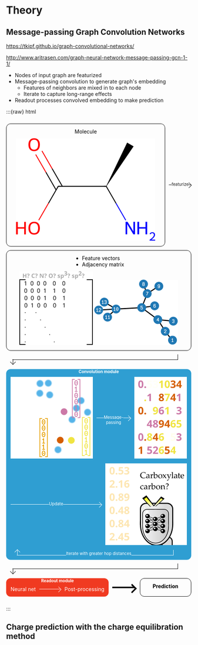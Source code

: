 # Theory



## Message-passing Graph Convolution Networks

https://tkipf.github.io/graph-convolutional-networks/

http://www.aritrasen.com/graph-neural-network-message-passing-gcn-1-1/

- Nodes of input graph are featurized
- Message-passing convolution to generate graph's embedding
    + Features of neighbors are mixed in to each node
    + Iterate to capture long-range effects
- Readout processes convolved embedding to make prediction

:::{raw} html

<style>
:root {
    --arrow-thickness: 1.5px;
    --arrow-head-size: 7px;
    --arrow-head-pos-offset: 0;
    --flowchart-spacing: 10px;
    --label-size: 0.8em;
    --bg-color: white;
    --fg-color: black;
}
.arrow.thick {
    --arrow-thickness: 4px;
    --arrow-head-size: 10px;
}
.arrow::after {
    width: calc(1.4142 * var(--arrow-head-size));
    height: calc(1.4142 * var(--arrow-head-size));
    content: "";
    padding: 0;
    margin: 0;
    border: solid var(--fg-color);
    border-width: 0 var(--arrow-thickness) var(--arrow-thickness) 0;
    display: inline-block;
    transform: rotate(-45deg);
    --arrow-head-pos-offset: calc(0.2071 * var(--arrow-head-size));
    position: absolute;
    right: var(--arrow-head-pos-offset);
    top: calc(var(--arrow-thickness) + var(--arrow-head-pos-offset));
    z-index: -1;
}
.arrow::before {
    content: "";
    border-bottom: var(--fg-color) solid var(--arrow-thickness);
    height: 0;
    width: calc(100% - var(--arrow-thickness));
    display: inline-block;
    position: absolute;
    left: 0;
    top: calc(50% - var(--arrow-thickness)/2);
    z-index: -1;
}
.arrow {
    display: inline-block;
    line-height: 1.2;
    padding: 0 var(--arrow-head-size);
    flex: 1 1 0px;
    font-size: var(--label-size);
    position: relative;
    height: calc(
        var(--arrow-thickness) 
        + 2 * var(--arrow-head-size)
    );
    text-decoration: underline var(--bg-color) 1rem;
    text-decoration-skip-ink: none;
    text-underline-position: under;
    text-underline-offset: -1rem;
}

.arrow.fullwidth {
    flex-basis: 100%;
    height: calc(
        var(--arrow-thickness) 
        + 4 * var(--arrow-head-size)
    );
    margin: 0 var(--flowchart-spacing);
    line-height: 1.8;
}
.arrow.fullwidth::after {
    transform: rotate(45deg);
    background-image: linear-gradient(
        45deg,
        transparent calc(50% - var(--arrow-thickness)/2), 
        var(--fg-color) calc(50% - var(--arrow-thickness)/2), 
        var(--fg-color) calc(50% + var(--arrow-thickness)/2), 
        transparent calc(50% + var(--arrow-thickness)/2)
    );
    position:absolute;
    left: calc(var(--arrow-head-pos-offset) + var(--arrow-thickness));
    top: calc(var(--arrow-head-pos-offset) + 2 * var(--arrow-head-size));
    z-index: -1;
}
.arrow.fullwidth::before {
    border-right: var(--fg-color) solid var(--arrow-thickness);
    width: calc(100% - 2 * var(--arrow-head-size) - 2 * var(--flowchart-spacing));
    height: calc(2 * var(--arrow-head-size));
    position: absolute;
    top:0;
    left: var(--arrow-head-size);
    z-index: -1;
}

.arrow.fullwidth.loopback {
    height: calc(
        var(--arrow-thickness) 
        + 2 * var(--arrow-head-size)
    );
}
.arrow.fullwidth.loopback::after {
    transform: rotate(-135deg);
    position:absolute;
    left: calc(var(--arrow-head-pos-offset) + var(--arrow-thickness));
    top: var(--arrow-head-pos-offset);
    z-index: -1;
}

.flowchart {
    display: flex;
    align-items: center;
    text-align: center;
    gap: var(--flowchart-spacing);
    padding: var(--flowchart-spacing) 0;
    flex-wrap: wrap;
    max-width: 100%;
}
.flowchart em {
    font-style: normal;
    font-weight: bold;
}
.flowchart.topdown {
    flex-direction: column;
}

.flowchart > *:not(.arrow) {
    flex-grow: 1;
    border-radius: 12px;
    padding: 12px;
    align-self: stretch;
    border: solid 1px var(--fg-color);
    z-index: -1;
    color: var(--fg-color);
}

.flowchart .module {
    display: flex;
    align-items: center;
    align-content: center;
    position: relative;
    gap: var(--flowchart-spacing);
    border: none;
    flex-wrap: wrap;
    background: var(--bg-color);
}
.flowchart .module[label] {
    padding-top: calc(var(--label-size) + var(--flowchart-spacing));
}
.flowchart .module::before {
    content: attr(label);
    font-size: var(--label-size);
    position: absolute;
    top: 0;
    left: 0;
    width: 100%;
    font-weight: bold;
}

.flowchart .module.blue {
    --fg-color: white;
    --bg-color: #2f9ed2;
}
.flowchart .module.orange {
    --fg-color: white;
    --bg-color: #f03a21;
}

.flowchart > div:not(.arrow):not(.module) > *:first-child {  
    margin: 0 auto var(--flowchart-spacing) auto;
    text-align: left;
    max-width: fit-content;
}

</style>
<div class="flowchart">
    <div>
        <div>Molecule</div>
        <img class="block" src="_static/images/theory/alanine.svg">
    </div>
    <div class="arrow">featurize</div>
    <div>
        <ul>
            <li>Feature vectors </li>
            <li>Adjacency matrix</li>
        </ul>
        <img src="_static/images/theory/alanine-atom-features.svg">
        <img src="_static/images/theory/alanine-graph.svg">
    </div>
    <div class="arrow fullwidth"></div>
    <div class="module blue" label="Convolution module">
        <div><img src="_static/images/theory/alanine-message_passing_input.svg"></div>
        <div class="arrow">Message-passing</div>
        <div><img src="_static/images/theory/alanine-message_passing_output.svg"></div>
        <div class="arrow">Update</div>
        <div><img src="_static/images/theory/alanine-update_output.svg"></div>
        <div class="arrow fullwidth loopback">Iterate with greater hop distances</div>
    </div>
    <div class="arrow fullwidth"></div>
    <div class="module orange" label="Readout module">
        <div>Neural net</div>
        <div class="arrow"></div>
        <div>Post-processing</div>
    </div>
    <div class="arrow thick"></div>
    <div><em>Prediction</em></div>
</div>

:::

## Charge prediction with the charge equilibration method